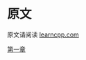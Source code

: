 # 原文

原文请阅读 [learncpp.com](https://www.learncpp.com)

[第一章](./chapter0-Introduction-getting-started)
